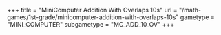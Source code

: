 +++
title = "MiniComputer Addition With Overlaps 10s"
url = "/math-games/1st-grade/minicomputer-addition-with-overlaps-10s"
gametype = "MINI_COMPUTER"
subgametype = "MC_ADD_10_OV"
+++